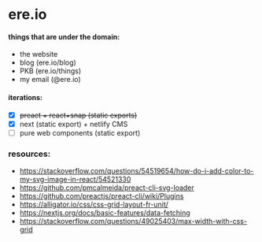 # ere.io

#### things that are under the domain:
- the website
- blog (ere.io/blog)
- PKB (ere.io/things)
- my email (@ere.io)

#### iterations:
- [x] ~~preact + react+snap (static exports)~~
- [x] next (static export) + netlify CMS
- [ ] pure web components (static export)

### resources:
* https://stackoverflow.com/questions/54519654/how-do-i-add-color-to-my-svg-image-in-react/54521330
* https://github.com/pmcalmeida/preact-cli-svg-loader
* https://github.com/preactjs/preact-cli/wiki/Plugins  
* https://alligator.io/css/css-grid-layout-fr-unit/
* https://nextjs.org/docs/basic-features/data-fetching
* https://stackoverflow.com/questions/49025403/max-width-with-css-grid

